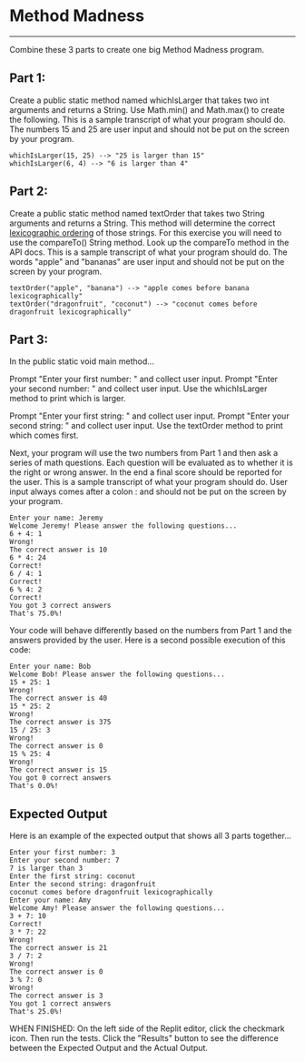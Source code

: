 # Method Madness
---
Combine these 3 parts to create one big Method Madness program.

## Part 1:
Create a public static method named whichIsLarger that takes two int arguments and returns a String. Use Math.min() and Math.max() to create the following. This is a sample transcript of what your program should do. The numbers 15 and 25 are user input and should not be put on the screen by your program.
```
whichIsLarger(15, 25) --> "25 is larger than 15"
whichIsLarger(6, 4) --> "6 is larger than 4"
```

## Part 2:
Create a public static method named textOrder that takes two String arguments and returns a String. This method will determine the correct [lexicographic ordering](https://en.wikipedia.org/wiki/Lexicographic_order) of those strings. For this exercise you will need to use the compareTo() String method. Look up the compareTo method in the API docs. This is a sample transcript of what your program should do. The words "apple" and "bananas" are user input and should not be put on the screen by your program.
```
textOrder("apple", "banana") --> "apple comes before banana lexicographically"
textOrder("dragonfruit", "coconut") --> "coconut comes before dragonfruit lexicographically"

```

## Part 3:
In the public static void main method...

Prompt "Enter your first number: " and collect user input. Prompt "Enter your second number: " and collect user input. Use the whichIsLarger method to print which is larger.

Prompt "Enter your first string: " and collect user input. Prompt "Enter your second string: " and collect user input. Use the textOrder method to print which comes first.

Next, your program will use the two numbers from Part 1 and then ask a series of math questions. Each question will be evaluated as to whether it is the right or wrong answer. In the end a final score should be reported for the user. This is a sample transcript of what your program should do. User input always comes after a colon : and should not be put on the screen by your program.
```
Enter your name: Jeremy
Welcome Jeremy! Please answer the following questions...
6 + 4: 1
Wrong!
The correct answer is 10
6 * 4: 24
Correct!
6 / 4: 1
Correct!
6 % 4: 2
Correct!
You got 3 correct answers
That's 75.0%!
```

Your code will behave differently based on the numbers from Part 1 and the answers provided by the user. Here is a second possible execution of this code:
```
Enter your name: Bob
Welcome Bob! Please answer the following questions...
15 + 25: 1
Wrong!
The correct answer is 40
15 * 25: 2
Wrong!
The correct answer is 375
15 / 25: 3
Wrong!
The correct answer is 0
15 % 25: 4
Wrong!
The correct answer is 15
You got 0 correct answers
That's 0.0%!
```

## Expected Output

Here is an example of the expected output that shows all 3 parts together...
```
Enter your first number: 3
Enter your second number: 7
7 is larger than 3
Enter the first string: coconut
Enter the second string: dragonfruit
coconut comes before dragonfruit lexicographically
Enter your name: Amy
Welcome Amy! Please answer the following questions...
3 + 7: 10
Correct!
3 * 7: 22
Wrong!
The correct answer is 21
3 / 7: 2
Wrong!
The correct answer is 0
3 % 7: 0
Wrong!
The correct answer is 3
You got 1 correct answers
That's 25.0%!
```

WHEN FINISHED: On the left side of the Replit editor, click the checkmark icon. Then run the tests. Click the "Results" button to see the difference between the Expected Output and the Actual Output.